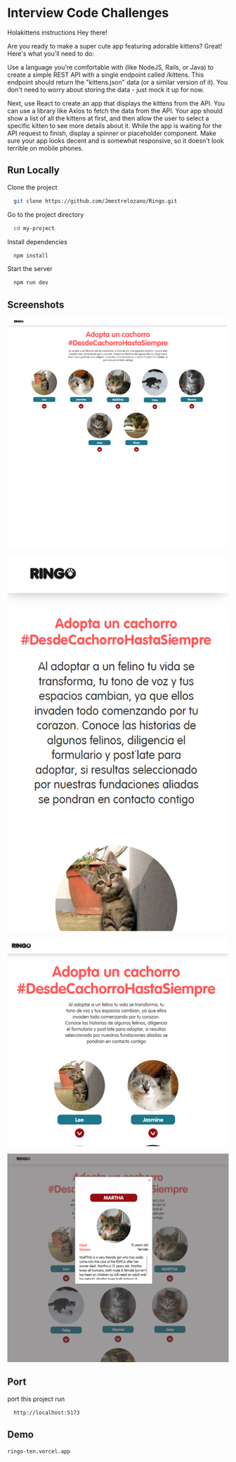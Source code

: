 # Interview Code Challenges

Holakittens instructions
Hey there!

Are you ready to make a super cute app featuring adorable kittens? Great! Here's what you'll need to do:

Use a language you're comfortable with (like NodeJS, Rails, or Java) to create a simple REST API with a single endpoint called /kittens. This endpoint should return the "kittens.json" data (or a similar version of it). You don't need to worry about storing the data - just mock it up for now.

Next, use React to create an app that displays the kittens from the API. You can use a library like Axios to fetch the data from the API. Your app should show a list of all the kittens at first, and then allow the user to select a specific kitten to see more details about it. While the app is waiting for the API request to finish, display a spinner or placeholder component. Make sure your app looks decent and is somewhat responsive, so it doesn't look terrible on mobile phones.

## Run Locally

Clone the project

```bash
  git clone https://github.com/Jmestrelozano/Ringo.git
```

Go to the project directory

```bash
  cd my-project
```

Install dependencies

```bash
  npm install
```

Start the server

```bash
  npm run dev
```

## Screenshots

![App Screenshot](mode_laptop.png)

![App Screenshot](mode_phone.png)

![App Screenshot](mode_tablet.png)

![App Screenshot](mode_details.png)

## Port

port this project run

```bash
  http://localhost:5173
```

## Demo

```bash
ringo-ten.vercel.app
```
